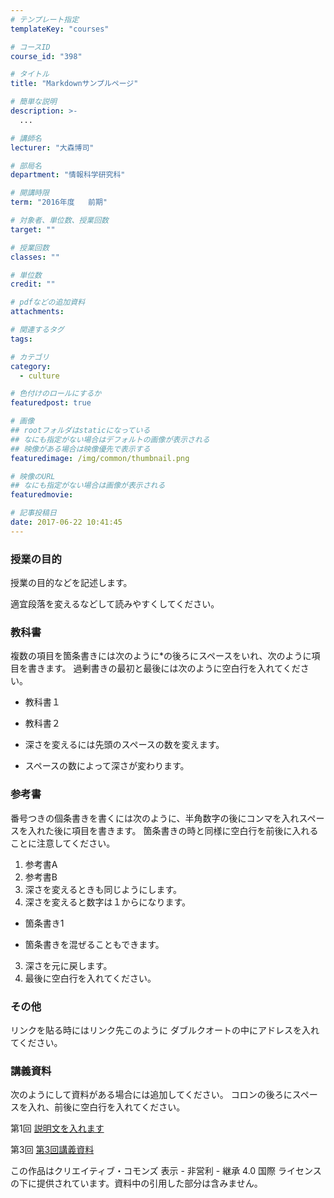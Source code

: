 ```yaml
---
# テンプレート指定
templateKey: "courses"

# コースID
course_id: "398"

# タイトル
title: "Markdownサンプルページ"

# 簡単な説明
description: >-
  ...

# 講師名
lecturer: "大森博司"

# 部局名
department: "情報科学研究科"

# 開講時限
term: "2016年度	前期"

# 対象者、単位数、授業回数
target: ""

# 授業回数
classes: ""

# 単位数
credit: ""

# pdfなどの追加資料
attachments: 

# 関連するタグ
tags:

# カテゴリ
category:
  - culture

# 色付けのロールにするか
featuredpost: true

# 画像
## rootフォルダはstaticになっている
## なにも指定がない場合はデフォルトの画像が表示される
## 映像がある場合は映像優先で表示する
featuredimage: /img/common/thumbnail.png

# 映像のURL
## なにも指定がない場合は画像が表示される
featuredmovie: 

# 記事投稿日
date: 2017-06-22 10:41:45
---
```


### 授業の目的

授業の目的などを記述します。

適宜段落を変えるなどして読みやすくしてください。


### 教科書

複数の項目を箇条書きには次のように*の後ろにスペースをいれ、次のように項目を書きます。
過剰書きの最初と最後には次のように空白行を入れてください。


* 教科書１

* 教科書２

* 深さを変えるには先頭のスペースの数を変えます。

* スペースの数によって深さが変わります。


### 参考書

番号つきの個条書きを書くには次のように、半角数字の後にコンマを入れスペースを入れた後に項目を書きます。
箇条書きの時と同様に空白行を前後に入れることに注意してください。

1. 参考書A
2. 参考書B
1. 深さを変えるときも同じようにします。
2. 深さを変えると数字は１からになります。

* 箇条書き1

* 箇条書きを混ぜることもできます。
3. 深さを元に戻します。
4. 最後に空白行を入れてください。


### その他

リンクを貼る時にはリンク先このように
ダブルクオートの中にアドレスを入れてください。




### 講義資料

次のようにして資料がある場合には追加してください。
コロンの後ろにスペースを入れ、前後に空白行を入れてください。

第1回
[説明文を入れます](/files/398/アップロードしたファイル名を入れます) 

第3回
[第3回講義資料](/files/398/lecture2.pdf) 




この作品はクリエイティブ・コモンズ 表示 - 非営利 - 継承 4.0 国際 ライセンスの下に提供されています。資料中の引用した部分は含みません。


